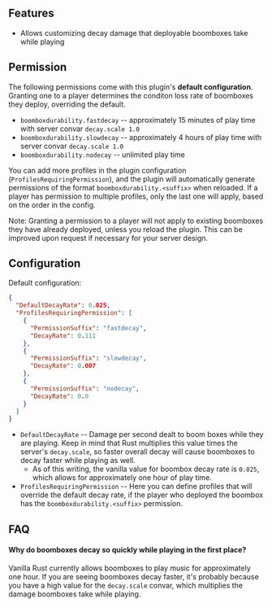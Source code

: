 ## Features

- Allows customizing decay damage that deployable boomboxes take while playing

## Permission

The following permissions come with this plugin's **default configuration**. Granting one to a player determines the conditon loss rate of boomboxes they deploy, overriding the default.

- `boomboxdurability.fastdecay` -- approximately 15 minutes of play time with server convar `decay.scale 1.0`
- `boomboxdurability.slowdecay` -- approximately 4 hours of play time with server convar `decay.scale 1.0`
- `boomboxdurability.nodecay` -- unlimited play time

You can add more profiles in the plugin configuration (`ProfilesRequiringPermission`), and the plugin will automatically generate permissions of the format `boomboxdurability.<suffix>` when reloaded. If a player has permission to multiple profiles, only the last one will apply, based on the order in the config.

Note: Granting a permission to a player will not apply to existing boomboxes they have already deployed, unless you reload the plugin. This can be improved upon request if necessary for your server design.

## Configuration

Default configuration:

```json
{
  "DefaultDecayRate": 0.025,
  "ProfilesRequiringPermission": [
    {
      "PermissionSuffix": "fastdecay",
      "DecayRate": 0.111
    },
    {
      "PermissionSuffix": "slowdecay",
      "DecayRate": 0.007
    },
    {
      "PermissionSuffix": "nodecay",
      "DecayRate": 0.0
    }
  ]
}
```

- `DefaultDecayRate` -- Damage per second dealt to boom boxes while they are playing. Keep in mind that Rust multiplies this value times the server's `decay.scale`, so faster overall decay will cause boomboxes to decay faster while playing as well.
  - As of this writing, the vanilla value for boombox decay rate is `0.025`, which allows for approximately one hour of play time.
- `ProfilesRequiringPermission` -- Here you can define profiles that will override the default decay rate, if the player who deployed the boombox has the `boomboxdurability.<suffix>` permission.

## FAQ

#### Why do boomboxes decay so quickly while playing in the first place?

Vanilla Rust currently allows boomboxes to play music for approximately one hour. If you are seeing boomboxes decay faster, it's probably because you have a high value for the `decay.scale` convar, which multiplies the damage boomboxes take while playing.

